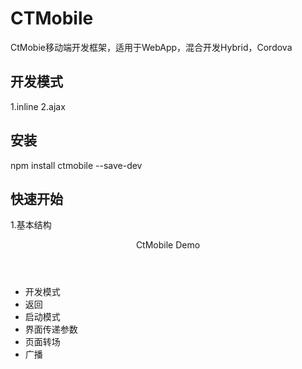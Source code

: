 # CTMobile
CtMobie移动端开发框架，适用于WebApp，混合开发Hybrid，Cordova
## 开发模式
1.inline
2.ajax
## 安装
npm install ctmobile --save-dev
## 快速开始
1.基本结构
<div ct-data-role="page" id="index" opt="index">
  <header>
    <p class="ct-header-title">CtMobile Demo</p>
  </header>
  <div class="ct-content" style="top:3rem;bottom:0;">
    <ul>
      <li><a class="link" ct-pageId="devmode">开发模式</a></li>
      <li><a class="link" ct-pageId="return">返回</a></li>
      <li><a class="link" ct-pageId="startmode">启动模式</a></li>
      <li><a class="link" ct-pageId="parameter">界面传递参数</a></li>
      <li><a class="link" ct-pageId="transition">页面转场</a></li>
      <li><a class="link" ct-pageId="borasdcast">广播</a></li>
    </ul>
  </div>
</div>

